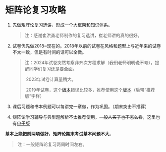 # 矩阵论复习攻略

1. 先做[矩阵论复习选讲](./矩阵论复习选讲2024版.pdf)，形成一个大框架和知识体系。

	>注：感谢崔洪勇老师制作的复习选讲，崔老师讲的真的很好。

2. 试卷优先做2018~现在的。2018年以前的试卷在风格和题型上与近年来的试卷不太一致，但是有时间的话可以全做。

    > 注：2024年试卷突然考察非齐次方程求解（~~我们老师明明说不考~~），提醒同学们复习还是要全面。
    >
    > ​	2023年试卷计算量稍大。
    >
    > ​	2019年试卷，这个[版本](./往年试卷/2019年.pdf)错误比较多，推荐使用这个[版本](./往年试卷/2019年（推荐版）.pdf)（后带“推荐版”字样）

3. 课后习题和书本例题可以每讲完一章做，作为巩固。（期末突击不推荐）

4. 矩阵论学习辅导与典型题解析不太推荐使用，~~一般人买了也不怎么看~~，这里也有[电子版](./矩阵论学习辅导与典型题解析.pdf)

**基本上能把前两项做好，矩阵论期末考试基本问题不大**。

>注：一般矩阵论复习两周时间左右。